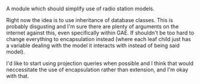 A module which should simplify use of radio station models.

Right now the idea is to use inheritance of database classes. This is probably
disgusting and I'm sure there are plenty of arguments on the internet against
this, even specifically within GAE. If shouldn't be too hard to change everything
to encapsulation instead (where each leaf child just has a variable dealing with
the model it interacts with instead of being said model).

I'd like to start using projection queries when possible and I think
that would neccessitate the use of encapsulation rather than
extension, and I'm okay with that.